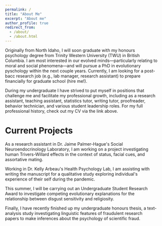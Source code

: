 ```yaml
---
permalink: /
title: "About Me"
excerpt: "About me"
author_profile: true
redirect_from: 
  - /about/
  - /about.html
---
```


Originally from North Idaho, I will soon graduate with my honours psychology degree from Trinity Western University (TWU) in British Columbia. I am most interested in our evolved minds—particularly relating to moral and social phenomena—and will pursue a PhD in evolutionary pyschology within the next couple years. Currently, I am looking for a post-bacc research job (e.g., lab manager, research assistant) to prepare financially for graduate school (hire me!).

During my undergraduate I have strived to put myself in positions that challenge me and facilitate my professional growth, including as a research assistant, teaching assistant, statistics tutor, writing tutor, proofreader, behavior technician, and various student leadership roles. For my full professional history, check out my CV via the link above.

Current Projects
======
As a research assistant in Dr. Jaime Palmer-Hague's Social Neuroendocrinology Laboratory, I am working on a project investigating human Trivers-Willard effects in the context of status, facial cues, and assortative mating.

Working in Dr. Kelly Arbeau's Health Psychology Lab, I am assisting with writing the manuscript for a qualitative study exploring individual's experience of their self during the pandemic.

This summer, I will be carrying out an Undergraduate Student Research Award to investigate competing evolutionary explanations for the relationship between disgust sensitivity and religiosity.

Finally, I have recently finished up my undergraduate honours thesis, a text-analysis study investigating linguistic features of fraudulent research papers to make inferences about the psychology of scientific fraud.